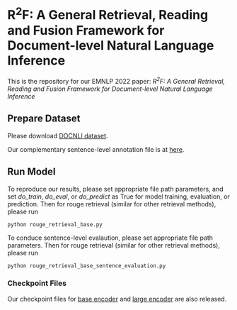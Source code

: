 # R<sup>2</sup>F: A General Retrieval, Reading and Fusion Framework for Document-level Natural Language Inference

This is the repository for our EMNLP 2022 paper:
_R<sup>2</sup>F: A General Retrieval, Reading and Fusion Framework for Document-level Natural Language Inference_

## Prepare Dataset

Please download [DOCNLI dataset](https://drive.google.com/file/d/16TZBTZcb9laNKxIvgbs5nOBgq3MhND5s/view?usp=sharing).

Our complementary sentence-level annotation file is at [here](https://github.com/phoenixsecularbird/R2F/blob/main/dataset/sentence-level%20annotation.json).

## Run Model

To reproduce our results, please set appropriate file path parameters, and set _do_train_, _do_eval_, or _do_predict_ as True for model training, evaluation, or prediction. Then for rouge retrieval (similar for other retrieval methods), please run

```
python rouge_retrieval_base.py
```

To conduce sentence-level evalaution, please set appropriate file path parameters. Then for rouge retrieval (similar for other retrieval methods), please run

```
python rouge_retrieval_base_sentence_evaluation.py
```

### Checkpoint Files

Our checkpoint files for [base encoder](https://pan.baidu.com/s/1oMT359bjRtK0gmJBbWUBdw?pwd=tc6s) and [large encoder](https://pan.baidu.com/s/1xffx_HJkvH0AeszZ4_Er4Q?pwd=i5qw) are also released.


